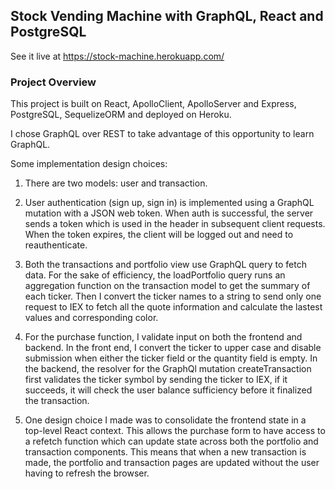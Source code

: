 ## Stock Vending Machine with GraphQL, React and PostgreSQL

See it live at https://stock-machine.herokuapp.com/

### Project Overview

This project is built on React, ApolloClient, ApolloServer and Express, PostgreSQL, SequelizeORM and deployed on Heroku.

I chose GraphQL over REST to take advantage of this opportunity to learn GraphQL. 

Some implementation design choices:

1. There are two models: user and transaction. 

2. User authentication (sign up, sign in) is implemented using a GraphQL mutation with a JSON web token. When auth is successful, the server sends a token which is used in the header in subsequent client requests. When the token expires, the client will be logged out and need to reauthenticate.

3. Both the transactions and portfolio view use GraphQL query to fetch data. For the sake of efficiency, the loadPortfolio query runs an aggregation function on the transaction model to get the summary of each ticker. Then I convert the ticker names to a string to send only one request to IEX to fetch all the quote information and calculate the lastest values and corresponding color. 

4. For the purchase function, I validate input on both the frontend and backend. In the front end, I convert the ticker to upper case and disable submission when either the ticker field or the quantity field is empty. In the backend, the resolver for the GraphQl mutation createTransaction first validates the ticker symbol by sending the ticker to IEX, if it succeeds, it will check the user balance sufficiency before it finalized the transaction.

5. One design choice I made was to consolidate the frontend state in a top-level React context. This allows the purchase form to have access to a refetch function which can update state across both the portfolio and transaction components. This means that when a new transaction is made, the portfolio and transaction pages are updated without the user having to refresh the browser.


